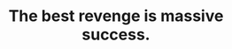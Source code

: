 ---
title: "The best revenge is massive success."
attribution: "Frank Sinatra"
related:
  - Frank Sinatra - Wikipedia
tags:
  - Frank Sinatra
  - Failure
  - Quote
  - Success
---